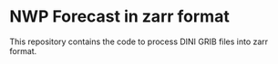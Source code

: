 # NWP Forecast in zarr format

This repository contains the code to process DINI GRIB files into zarr format.
